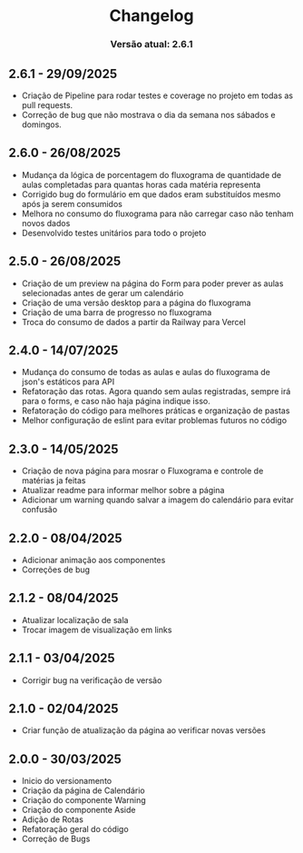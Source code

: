 <div align="center">

# Changelog

### Versão atual: 2.6.1

</div>

## 2.6.1 - 29/09/2025

- Criação de Pipeline para rodar testes e coverage no projeto em todas as pull requests.
- Correção de bug que não mostrava o dia da semana nos sábados e domingos.

## 2.6.0 - 26/08/2025

- Mudança da lógica de porcentagem do fluxograma de quantidade de aulas completadas para quantas horas cada matéria representa
- Corrigido bug do formulário em que dados eram substituídos mesmo após ja serem consumidos
- Melhora no consumo do fluxograma para não carregar caso não tenham novos dados
- Desenvolvido testes unitários para todo o projeto

## 2.5.0 - 26/08/2025

- Criação de um preview na página do Form para poder prever as aulas selecionadas antes de gerar um calendário
- Criação de uma versão desktop para a página do fluxograma
- Criação de uma barra de progresso no fluxograma
- Troca do consumo de dados a partir da Railway para Vercel

## 2.4.0 - 14/07/2025

- Mudança do consumo de todas as aulas e aulas do fluxograma de json's estáticos para API
- Refatoração das rotas. Agora quando sem aulas registradas, sempre irá para o forms, e caso não haja página indique isso.
- Refatoração do código para melhores práticas e organização de pastas
- Melhor configuração de eslint para evitar problemas futuros no código

## 2.3.0 - 14/05/2025

- Criação de nova página para mosrar o Fluxograma e controle de matérias ja feitas
- Atualizar readme para informar melhor sobre a página
- Adicionar um warning quando salvar a imagem do calendário para evitar confusão

## 2.2.0 - 08/04/2025

- Adicionar animação aos componentes
- Correções de bug

## 2.1.2 - 08/04/2025

- Atualizar localização de sala
- Trocar imagem de visualização em links

## 2.1.1 - 03/04/2025

- Corrigir bug na verificação de versão

## 2.1.0 - 02/04/2025

- Criar função de atualização da página ao verificar novas versões

## 2.0.0 - 30/03/2025

- Inicio do versionamento
- Criação da página de Calendário
- Criação do componente Warning
- Criação do componente Aside
- Adição de Rotas
- Refatoração geral do código
- Correção de Bugs
